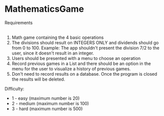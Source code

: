 # MathematicsGame

Requirements<br/> 
<br/>
1. Math game containing the 4 basic operations<br/>
 2. The divisions should result on INTEGERS ONLY and dividends should go from 0 to 100. Example: The app shouldn't present the division 7/2 to the user, since it doesn't result in an integer.<br/>
 3. Users should be presented with a menu to choose an operation<br/>
4. Record previous games in a List and there should be an option in the menu for the user to visualize a history of previous games.<br/>
 5. Don't need to record results on a database. Once the program is closed the results will be deleted.<br/>

Difficulty:
 - 1 - easy (maximum number is 20)
 - 2 - medium (maximum number is 100)
 - 3 - hard (maximum number is 500)